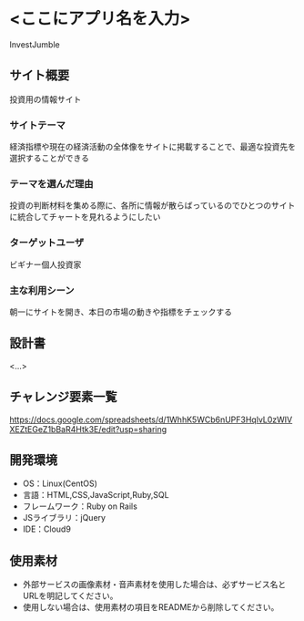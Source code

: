 # <ここにアプリ名を入力>
InvestJumble
## サイト概要
投資用の情報サイト

### サイトテーマ
経済指標や現在の経済活動の全体像をサイトに掲載することで、最適な投資先を選択することができる

### テーマを選んだ理由
投資の判断材料を集める際に、各所に情報が散らばっているのでひとつのサイトに統合してチャートを見れるようにしたい

### ターゲットユーザ
ビギナー個人投資家

### 主な利用シーン
朝一にサイトを開き、本日の市場の動きや指標をチェックする

## 設計書
<...>

## チャレンジ要素一覧
https://docs.google.com/spreadsheets/d/1WhhK5WCb6nUPF3HqlvL0zWIVXEZtEGeZ1bBaR4Htk3E/edit?usp=sharing

## 開発環境
- OS：Linux(CentOS)
- 言語：HTML,CSS,JavaScript,Ruby,SQL
- フレームワーク：Ruby on Rails
- JSライブラリ：jQuery
- IDE：Cloud9

## 使用素材
- 外部サービスの画像素材・音声素材を使用した場合は、必ずサービス名とURLを明記してください。
- 使用しない場合は、使用素材の項目をREADMEから削除してください。
